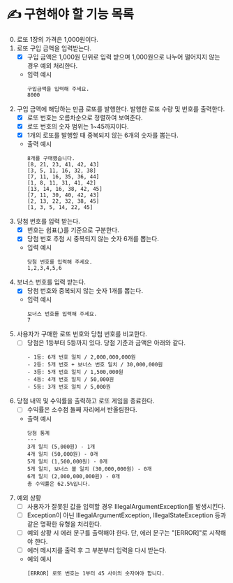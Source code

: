 # ✍️ 구현해야 할 기능 목록

0. 로또 1장의 가격은 1,000원이다.
1. 로또 구입 금액을 입력받는다.
    - [x] 구입 금액은 1,000원 단위로 입력 받으며 1,000원으로 나누어 떨어지지 않는 경우 예외 처리한다.
    - 입력 예시
      ```
      구입금액을 입력해 주세요.
      8000
      ```
2. 구입 금액에 해당하는 만큼 로또를 발행한다. 발행한 로또 수량 및 번호를 출력한다.
    - [x] 로또 번호는 오름차순으로 정렬하여 보여준다.
    - [x] 로또 번호의 숫자 범위는 1~45까지이다.
    - [x] 1개의 로또를 발행할 때 중복되지 않는 6개의 숫자를 뽑는다.
    - 출력 예시
      ```
      8개를 구매했습니다.
      [8, 21, 23, 41, 42, 43]
      [3, 5, 11, 16, 32, 38]
      [7, 11, 16, 35, 36, 44]
      [1, 8, 11, 31, 41, 42]
      [13, 14, 16, 38, 42, 45]
      [7, 11, 30, 40, 42, 43]
      [2, 13, 22, 32, 38, 45]
      [1, 3, 5, 14, 22, 45]
      ```
3. 당첨 번호를 입력 받는다.
    - [x] 번호는 쉼표(,)를 기준으로 구분한다.
    - [x] 당첨 번호 추첨 시 중복되지 않는 숫자 6개를 뽑는다.
    - 입력 예시
      ```
      당첨 번호를 입력해 주세요.
      1,2,3,4,5,6
      ```
4. 보너스 번호를 입력 받는다.
    - [x] 당첨 번호와 중복되지 않는 숫자 1개를 뽑는다.
    - 입력 예시
      ```
      보너스 번호를 입력해 주세요.
      7
      ```
5. 사용자가 구매한 로또 번호와 당첨 번호를 비교한다.
    - [ ] 당첨은 1등부터 5등까지 있다. 당첨 기준과 금액은 아래와 같다.
      ```
      - 1등: 6개 번호 일치 / 2,000,000,000원
      - 2등: 5개 번호 + 보너스 번호 일치 / 30,000,000원
      - 3등: 5개 번호 일치 / 1,500,000원
      - 4등: 4개 번호 일치 / 50,000원
      - 5등: 3개 번호 일치 / 5,000원
      ```
6. 당첨 내역 및 수익률을 출력하고 로또 게임을 종료한다.
    - [ ] 수익률은 소수점 둘째 자리에서 반올림한다.
    - 출력 예시
      ```
      당첨 통계
      ---
      3개 일치 (5,000원) - 1개
      4개 일치 (50,000원) - 0개
      5개 일치 (1,500,000원) - 0개
      5개 일치, 보너스 볼 일치 (30,000,000원) - 0개
      6개 일치 (2,000,000,000원) - 0개
      총 수익률은 62.5%입니다.
      ```
6. 예외 상황
    - [ ] 사용자가 잘못된 값을 입력할 경우 IllegalArgumentException를 발생시킨다.
    - [ ] Exception이 아닌 IllegalArgumentException, IllegalStateException 등과 같은 명확한 유형을 처리한다.
    - [ ] 예외 상황 시 에러 문구를 출력해야 한다. 단, 에러 문구는 "[ERROR]"로 시작해야 한다.
    - [ ] 에러 메시지를 출력 후 그 부분부터 입력을 다시 받는다.
    - 예외 예시
      ```
      [ERROR] 로또 번호는 1부터 45 사이의 숫자여야 합니다.
      ```